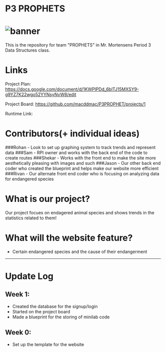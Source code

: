 # P3 PROPHETS
# ![banner](https://user-images.githubusercontent.com/72889343/112936650-0e794c00-90db-11eb-8ca9-f9dc3afd2ebf.JPG)
This is the repository for team "PROPHETS" in Mr. Mortensens Period 3 Data Structures class.

# Links
Project Plan: https://docs.google.com/document/d/1KWPlPDd_6blTJ15MXSY9-g9YZ7K22wgo52YYNsyNvW8/edit

Project Board: https://github.com/macddmac/P3PROPHET/projects/1

Runtime Link: 

# Contributors(+ individual ideas)
###Rohan - Look to set up graphing system to track trends and represent data
###Sam - RPI owner and works with the back end of the code to create routes 
###Shekar - Works with the front end to make the site more aesthetically pleasing with images and such
###Jason - Our other back end coder who created the blueprint and helps make our website more efficient 
###Rivan - Our alternate front end coder who is focusing on analyzing data for endangered species 

# What is our project?
Our project focues on endagered animal species and shows trends in the statistics related to them!

# What will the website feature?
- Certain endangered species and the cause of their endangerment
---------------------------

# Update Log

## Week 1:
- Created the database for the signup/login
- Started on the project board
- Made a blueprint for the storing of minilab code
## Week 0:
- Set up the template for the website 


